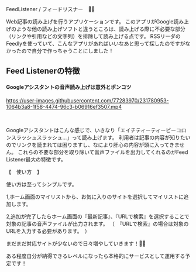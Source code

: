 FeedListener / フィードリスナー　📱📶



Web記事の読み上げを行うアプリケーションです。
このアプリがGoogle読み上げのような他の読み上げソフトと違うところは、読み上げる際に不必要な部分（リンクや引用などの文字列）を排除して読み上げる点です。
RSSリーダのFeedlyを使っていて、こんなアプリがあればいいなあと思って探したのですがなかったので自分で作っちゃうことにしました！

<h2>Feed Listenerの特徴</h2>
<h4>Googleアシスタントの音声読み上げは意外とポンコツ</h4>

https://user-images.githubusercontent.com/77283970/231780953-1064b3a8-1f58-4474-96c3-b06916ef3507.mp4

<br>

Googleアシスタントはこんな感じで、いきなり「エイチティーティーピーコロンスラッシュスラッシュ...」って読み上げます。
利用者は記事の内容が知りたいのでリンクを読まれては困りますし、なにより肝心の内容が頭に入ってきません。
これらの不要な部分を取り除いて音声ファイルを出力してくれるのがFeed Listener最大の特徴です。

【　使い方　】

使い方は至ってシンプルです。

1,ホーム画面のマイリストから、お気に入りのサイトを選択してマイリストに追加します。

2,追加が完了したらホーム画面の『最新記事』、『URLで検索』を選択することで対象の記事の音声ファイルが出力されます。
（　『URLで検索』の場合は対象のURLを入力する必要があります。　）


まだまだ対応サイトが少ないので日々増やしていきます！💪💪

ある程度自分が納得できるレベルになったら本格的にサービスとして運用する予定です！
